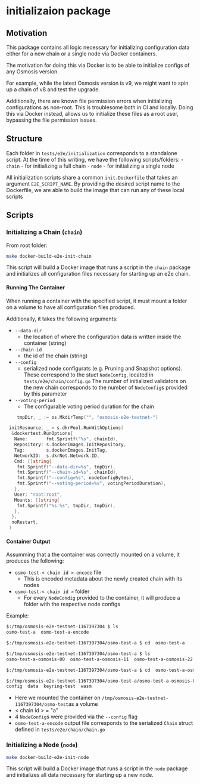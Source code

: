 # initializaion package

## Motivation

This package contains all logic necessary for initializing configuration
data either for a new chain or a single node via Docker containers.

The motivation for doing this via Docker is to be able to initialize
configs of any Osmosis version.

For example, while the latest Osmosis version is v9,
we might want to spin up a chain of v8 and test the upgrade.

Additionally, there are known file permission errors when initializing
configurations as non-root. This is troublesome both in CI and locally.
Doing this via Docker instead, allows us to initialize these files as
a root user, bypassing the file permission issues.

## Structure

Each folder in `tests/e2e/initialization` corresponds to a standalone script.
At the time of this writing, we have the following scripts/folders:
    - `chain` - for initializing a full chain
    - `node` - for initializing a single node

All initialization scripts share a common `init.Dockerfile` that
takes an argument `E2E_SCRIPT_NAME`. By providing the desired script
name to the Dockerfile, we are able to build the image that can run
any of these local scripts

## Scripts

### Initializing a Chain (`chain`)

From root folder:

```sh
make docker-build-e2e-init-chain
```

This script will build a Docker image that runs a script in the `chain` package
and initializes all configuration files necessary for starting up an e2e chain.

#### Running The Container

When running a container with the specified script, it must mount a folder on a volume
to have all configuration files produced.

Additionally, it takes the following arguments:

- `--data-dir`
  - the location of where the configuration data is written inside
    the container (string)
- `--chain-id`
  - the id of the chain (string)
- `--config`
  - serialized node configurats (e.g. Pruning and Snapshot options).
    These correspond to the stuct `NodeConfig`, located in
    `tests/e2e/chain/config.go` The number of initialized
    validators on the new chain corresponds to the number of
    `NodeConfig`s provided by this parameter
- `--voting-period`
  - The configurable voting period duration for the chain

```go
    tmpDir, _ := os.MkdirTemp("", "osmosis-e2e-testnet-")

 initResource, _ = s.dkrPool.RunWithOptions(
  &dockertest.RunOptions{
   Name:       fmt.Sprintf("%s", chainId),
   Repository: s.dockerImages.InitRepository,
   Tag:        s.dockerImages.InitTag,
   NetworkID:  s.dkrNet.Network.ID,
   Cmd: []string{
    fmt.Sprintf("--data-dir=%s", tmpDir),
    fmt.Sprintf("--chain-id=%s", chainId),
    fmt.Sprintf("--config=%s", nodeConfigBytes),
    fmt.Sprintf("--voting-period=%v", votingPeriodDuration),
   },
   User: "root:root",
   Mounts: []string{
    fmt.Sprintf("%s:%s", tmpDir, tmpDir), 
   },
  },
  noRestart,
 )
```

#### Container Output

Assumming that a the container was correctly mounted on a volume,
it produces the following:

- `osmo-test-< chain id >-encode` file
  - This is encoded metadata about the newly created chain with its nodes
- `osmo-test-< chain id >` folder
  - For every `NodeCondig` provided to the container, it will produce a folder
    with the respective node configs

Example:

```sh
$:/tmp/osmosis-e2e-testnet-1167397304 $ ls
osmo-test-a  osmo-test-a-encode

$:/tmp/osmosis-e2e-testnet-1167397304/osmo-test-a $ cd  osmo-test-a

$:/tmp/osmosis-e2e-testnet-1167397304/osmo-test-a $ ls
osmo-test-a-osmosis-00  osmo-test-a-osmosis-11  osmo-test-a-osmosis-22  osmo-test-a-osmosis-33

$:/tmp/osmosis-e2e-testnet-1167397304/osmo-test-a $ cd  osmo-test-a-osmosis-00

$:/tmp/osmosis-e2e-testnet-1167397304/osmo-test-a/osmo-test-a-osmosis-00 $ ls
config  data  keyring-test  wasm
```

- Here we mounted the container on
`/tmp/osmosis-e2e-testnet-1167397304/osmo-test`as a volume
- < chain id > = "a"
- 4 `NodeConfig`s were provided via the `--config` flag
- `osmo-test-a-encode` output file corresponds to the serialized `Chain` struct
defined in `tests/e2e/chain/chain.go`

### Initializing a Node (`node`)

```sh
make docker-build-e2e-init-node
```

This script will build a Docker image that runs a script in the `node` package
and initializes all data necessary for starting up a new node.
